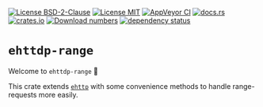 [![License BSD-2-Clause](https://img.shields.io/badge/License-BSD--2--Clause-blue.svg)](https://opensource.org/licenses/BSD-2-Clause)
[![License MIT](https://img.shields.io/badge/License-MIT-blue.svg)](https://opensource.org/licenses/MIT)
[![AppVeyor CI](https://ci.appveyor.com/api/projects/status/github/KizzyCode/ehttdp-range-rust?svg=true)](https://ci.appveyor.com/project/KizzyCode/ehttdp-range-rust)
[![docs.rs](https://docs.rs/ehttdp-range/badge.svg)](https://docs.rs/ehttdp-range)
[![crates.io](https://img.shields.io/crates/v/ehttdp-range.svg)](https://crates.io/crates/ehttdp-range)
[![Download numbers](https://img.shields.io/crates/d/ehttdp-range.svg)](https://crates.io/crates/ehttdp-range)
[![dependency status](https://deps.rs/crate/ehttdp-range/0.1.0/status.svg)](https://deps.rs/crate/ehttdp-range/0.1.0)


# `ehttdp-range`
Welcome to `ehttdp-range` 🎉

This crate extends [`ehttp`](https://crates.io/crates/ehttpd) with some convenience methods to handle range-requests
more easily.
